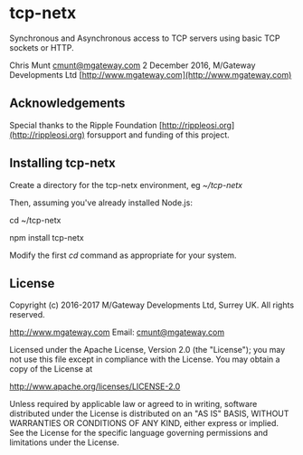 # tcp-netx
Synchronous and Asynchronous access to TCP servers using basic TCP sockets or HTTP.

Chris Munt <cmunt@mgateway.com>
2 December 2016,
M/Gateway Developments Ltd [http://www.mgateway.com](http://www.mgateway.com)

## Acknowledgements

Special thanks to the Ripple Foundation [http://rippleosi.org](http://rippleosi.org) forsupport and funding of this project.

## Installing tcp-netx

Create a directory for the tcp-netx environment, eg *~/tcp-netx*

Then, assuming you've already installed Node.js:

   cd ~/tcp-netx
   
   npm install tcp-netx
   
Modify the first *cd* command as appropriate for your system.

## License

Copyright (c) 2016-2017 M/Gateway Developments Ltd,
Surrey UK.
All rights reserved.

http://www.mgateway.com
Email: cmunt@mgateway.com

Licensed under the Apache License, Version 2.0 (the "License");
you may not use this file except in compliance with the License.
You may obtain a copy of the License at

http://www.apache.org/licenses/LICENSE-2.0

Unless required by applicable law or agreed to in writing, software
distributed under the License is distributed on an "AS IS" BASIS,
WITHOUT WARRANTIES OR CONDITIONS OF ANY KIND, either express or implied.
See the License for the specific language governing permissions and
limitations under the License.

